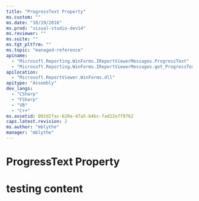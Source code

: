 ```yaml
---
title: "ProgressText Property"
ms.custom: ""
ms.date: "10/19/2016"
ms.prod: "visual-studio-dev14"
ms.reviewer: ""
ms.suite: ""
ms.tgt_pltfrm: ""
ms.topic: "managed-reference"
apiname: 
  - "Microsoft.Reporting.WinForms.IReportViewerMessages.ProgressText"
  - "Microsoft.Reporting.WinForms.IReportViewerMessages.get_ProgressText"
apilocation: 
  - "Microsoft.ReportViewer.WinForms.dll"
apitype: "Assembly"
dev_langs: 
  - "CSharp"
  - "FSharp"
  - "VB"
  - "C++"
ms.assetid: 002d2fac-620a-47a5-b4bc-fad22e7f9762
caps.latest.revision: 2
ms.author: "mblythe"
manager: "mblythe"
---
```

# ProgressText Property
# testing content